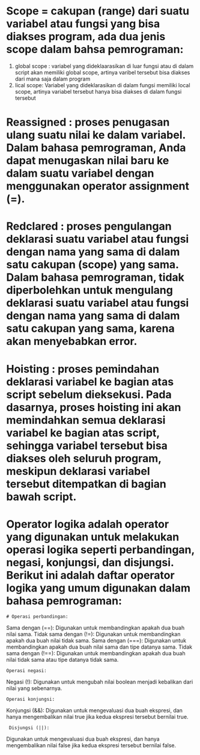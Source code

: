 # Scope = cakupan (range) dari suatu variabel atau fungsi yang bisa diakses program, ada dua jenis scope dalam bahsa pemrograman:

1. global scope : variabel yang dideklaarasikan di luar fungsi atau di dalam script akan memiliki global scope, artinya varibel tersebut bisa diakses dari mana saja dalam program
2. lical scope: Variabel yang dideklarasikan di dalam fungsi memiliki local scope, artinya variabel tersebut hanya bisa diakses di dalam fungsi tersebut

# Reassigned : proses penugasan ulang suatu nilai ke dalam variabel. Dalam bahasa pemrograman, Anda dapat menugaskan nilai baru ke dalam suatu variabel dengan menggunakan operator assignment (=).

# Redclared : proses pengulangan deklarasi suatu variabel atau fungsi dengan nama yang sama di dalam satu cakupan (scope) yang sama. Dalam bahasa pemrograman, tidak diperbolehkan untuk mengulang deklarasi suatu variabel atau fungsi dengan nama yang sama di dalam satu cakupan yang sama, karena akan menyebabkan error.

# Hoisting : proses pemindahan deklarasi variabel ke bagian atas script sebelum dieksekusi. Pada dasarnya, proses hoisting ini akan memindahkan semua deklarasi variabel ke bagian atas script, sehingga variabel tersebut bisa diakses oleh seluruh program, meskipun deklarasi variabel tersebut ditempatkan di bagian bawah script.

# Operator logika adalah operator yang digunakan untuk melakukan operasi logika seperti perbandingan, negasi, konjungsi, dan disjungsi. Berikut ini adalah daftar operator logika yang umum digunakan dalam bahasa pemrograman:

    # Operasi perbandingan:

Sama dengan (==): Digunakan untuk membandingkan apakah dua buah nilai sama.
Tidak sama dengan (!=): Digunakan untuk membandingkan apakah dua buah nilai tidak sama.
Sama dengan (===): Digunakan untuk membandingkan apakah dua buah nilai sama dan tipe datanya sama.
Tidak sama dengan (!==): Digunakan untuk membandingkan apakah dua buah nilai tidak sama atau tipe datanya tidak sama.

    Operasi negasi:

Negasi (!): Digunakan untuk mengubah nilai boolean menjadi kebalikan dari nilai yang sebenarnya.

    Operasi konjungsi:

Konjungsi (&&): Digunakan untuk mengevaluasi dua buah ekspresi, dan hanya mengembalikan nilai true jika kedua ekspresi tersebut bernilai true.
     
     Disjungsi (||): 
Digunakan untuk mengevaluasi dua buah ekspresi, dan hanya mengembalikan nilai false jika kedua ekspresi tersebut bernilai false.
